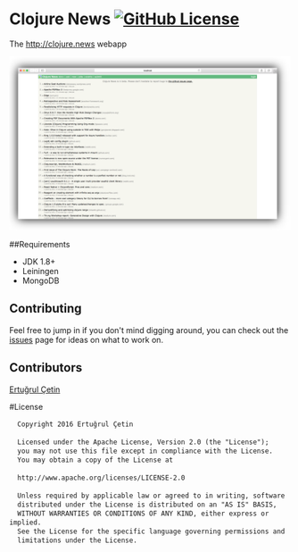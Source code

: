 # Clojure News [![GitHub License](https://img.shields.io/badge/license-Apache-blue.svg)](https://raw.githubusercontent.com/ertugrulcetin/ClojureNews/master/LICENSE.md?token=AH41u-vB3sgHpWa6UrI6HlJbAY8ws3TMks5XjNzrwA%3D%3D) 

The http://clojure.news webapp 


![Clojure News Demo](/github-img-clojure-news.png)

##Requirements

* JDK 1.8+
* Leiningen
* MongoDB

## Contributing

Feel free to jump in if you don't mind digging around, you can check out the [issues](https://github.com/ertugrulcetin/ClojureNews/issues)  page for ideas on what to work on.

## Contributors

[Ertuğrul Çetin](https://github.com/ertugrulcetin)

#License
```
  Copyright 2016 Ertuğrul Çetin
  
  Licensed under the Apache License, Version 2.0 (the "License");
  you may not use this file except in compliance with the License.
  You may obtain a copy of the License at
  
  http://www.apache.org/licenses/LICENSE-2.0
  
  Unless required by applicable law or agreed to in writing, software
  distributed under the License is distributed on an "AS IS" BASIS,
  WITHOUT WARRANTIES OR CONDITIONS OF ANY KIND, either express or implied.
  See the License for the specific language governing permissions and
  limitations under the License.
```